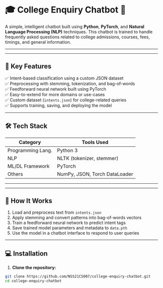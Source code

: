 # 🎓 College Enquiry Chatbot 🤖

A simple, intelligent chatbot built using **Python**, **PyTorch**, and **Natural Language Processing (NLP)** techniques. This chatbot is trained to handle frequently asked questions related to college admissions, courses, fees, timings, and general information.

---


---

## 📌 Key Features

✅ Intent-based classification using a custom JSON dataset  
✅ Preprocessing with stemming, tokenization, and bag-of-words  
✅ Feedforward neural network built using PyTorch  
✅ Easy-to-extend for more domains or use-cases  
✅ Custom dataset (`intents.json`) for college-related queries  
✅ Supports training, saving, and deploying the model  

---

## 🛠️ Tech Stack

| Category          | Tools Used                        |
|-------------------|-----------------------------------|
| Programming Lang. | Python 3                          |
| NLP               | NLTK (tokenizer, stemmer)         |
| ML/DL Framework   | PyTorch                           |
| Others            | NumPy, JSON, Torch DataLoader     |

---

---

## 🧠 How It Works

1. Load and preprocess text from `intents.json`
2. Apply stemming and convert patterns into bag-of-words vectors
3. Train a feedforward neural network to predict intent tags
4. Save trained model parameters and metadata to `data.pth`
5. Use the model in a chatbot interface to respond to user queries

---

## 💻 Installation

1. **Clone the repository:**

```bash
git clone https://github.com/NSS21CS007/college-enquiry-chatbot.git
cd college-enquiry-chatbot


